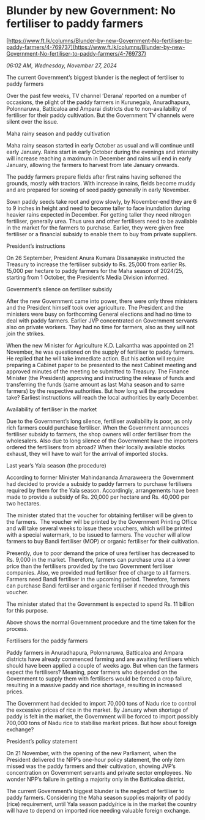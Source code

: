 # Blunder by new Government: No fertiliser to paddy farmers

[https://www.ft.lk/columns/Blunder-by-new-Government-No-fertiliser-to-paddy-farmers/4-769737](https://www.ft.lk/columns/Blunder-by-new-Government-No-fertiliser-to-paddy-farmers/4-769737)

*06:02 AM, Wednesday, November 27, 2024*

The current Government’s biggest blunder is the neglect of fertiliser to paddy farmers

Over the past few weeks, TV channel ‘Derana’ reported on a number of occasions, the plight of the paddy farmers in Kurunegala, Anuradhapura, Polonnaruwa, Batticaloa and Amparai districts due to non-availability of fertiliser for their paddy cultivation. But the Government TV channels were silent over the issue.

Maha rainy season and paddy cultivation

Maha rainy season started in early October as usual and will continue until early January. Rains start in early October during the evenings and intensity will increase reaching a maximum in December and rains will end in early January, allowing the farmers to harvest from late January onwards.

The paddy farmers prepare fields after first rains having softened the grounds, mostly with tractors. With increase in rains, fields become muddy and are prepared for sowing of seed paddy generally in early November.

Sown paddy seeds take root and grow slowly, by November-end they are 6 to 9 inches in height and need to become taller to face inundation during heavier rains expected in December. For getting taller they need nitrogen fertiliser, generally urea. Thus urea and other fertilisers need to be available in the market for the farmers to purchase. Earlier, they were given free fertiliser or a financial subsidy to enable them to buy from private suppliers.

President’s instructions

On 26 September, President Anura Kumara Dissanayake instructed the Treasury to increase the fertiliser subsidy to Rs. 25,000 from earlier Rs. 15,000 per hectare to paddy farmers for the Maha season of 2024/25, starting from 1 October, the President’s Media Division informed.

Government’s silence on fertiliser subsidy

After the new Government came into power, there were only three ministers and the President himself took over agriculture. The President and the ministers were busy on forthcoming General elections and had no time to deal with paddy farmers. Earlier JVP concentrated on Government servants also on private workers. They had no time for farmers, also as they will not join the strikes.

When the new Minister for Agriculture K.D. Lalkantha was appointed on 21 November, he was questioned on the supply of fertiliser to paddy farmers. He replied that he will take immediate action. But his action will require preparing a Cabinet paper to be presented to the next Cabinet meeting and approved minutes of the meeting be submitted to Treasury. The Finance Minister (the President) approving and instructing the release of funds and transferring the funds (same amount as last Maha season and to same farmers) by the respective authorities. But how long will the procedure take? Earliest instructions will reach the local authorities by early December.

Availability of fertiliser in the market

Due to the Government’s long silence, fertiliser availability is poor, as only rich farmers could purchase fertiliser. When the Government announces fertiliser subsidy to farmers, the shop owners will order fertiliser from the wholesalers. Also due to long silence of the Government have the importers ordered the fertilisers from abroad? When their locally available stocks exhaust, they will have to wait for the arrival of imported stocks.

Last year’s Yala season (the procedure)

According to former Minister Mahindananda Amaraweera the Government had decided to provide a subsidy to paddy farmers to purchase fertilisers required by them for the Yala season. Accordingly, arrangements have been made to provide a subsidy of Rs. 20,000 per hectare and Rs. 40,000 per two hectares.

The minister stated that the voucher for obtaining fertiliser will be given to the farmers.  The voucher will be printed by the Government Printing Office and will take several weeks to issue these vouchers, which will be printed with a special watermark, to be issued to farmers. The voucher will allow farmers to buy Bandi fertiliser (MOP) or organic fertiliser for their cultivation.

Presently, due to poor demand the price of urea fertiliser has decreased to Rs. 9,000 in the market. Therefore, farmers can purchase urea at a lower price than the fertilisers provided by the two Government fertiliser companies. Also, we provided mud fertiliser free of charge to all farmers. Farmers need Bandi fertiliser in the upcoming period. Therefore, farmers can purchase Bandi fertiliser and organic fertiliser if needed through this voucher.

The minister stated that the Government is expected to spend Rs. 11 billion for this purpose.

Above shows the normal Government procedure and the time taken for the process.

Fertilisers for the paddy farmers

Paddy farmers in Anuradhapura, Polonnaruwa, Batticaloa and Ampara districts have already commenced farming and are awaiting fertilisers which should have been applied a couple of weeks ago. But when can the farmers expect the fertilisers? Meaning, poor farmers who depended on the Government to supply them with fertilisers would be forced a crop failure, resulting in a massive paddy and rice shortage, resulting in increased prices.

The Government had decided to import 70,000 tons of Nadu rice to control the excessive prices of rice in the market. By January when shortage of paddy is felt in the market, the Government will be forced to import possibly 700,000 tons of Nadu rice to stabilise market prices. But how about foreign exchange?

President’s policy statement

On 21 November, with the opening of the new Parliament, when the President delivered the NPP’s one-hour policy statement, the only item missed was the paddy farmers and their cultivation, showing JVP’s concentration on Government servants and private sector employees. No wonder NPP’s failure in getting a majority only in the Batticaloa district.

The current Government’s biggest blunder is the neglect of fertiliser to paddy farmers. Considering the Maha season supplies majority of paddy (rice) requirement, until Yala season paddy/rice is in the market the country will have to depend on imported rice needing valuable foreign exchange.

